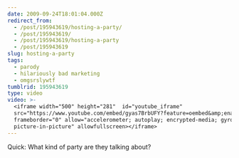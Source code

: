 ```yaml
---
date: 2009-09-24T18:01:04.000Z
redirect_from:
  - /post/195943619/hosting-a-party/
  - /post/195943619/
  - /post/195943619/hosting-a-party
  - /post/195943619
slug: hosting-a-party
tags:
  - parody
  - hilariously bad marketing
  - omgsrslywtf
tumblrid: 195943619
type: video
video: >-
  <iframe width="500" height="281"  id="youtube_iframe"
  src="https://www.youtube.com/embed/gyas7BrbUFY?feature=oembed&amp;enablejsapi=1&amp;origin=https://safe.txmblr.com&amp;wmode=opaque"
  frameborder="0" allow="accelerometer; autoplay; encrypted-media; gyroscope;
  picture-in-picture" allowfullscreen></iframe>
---
```

<p>Quick: What kind of party are they talking about?</p>
